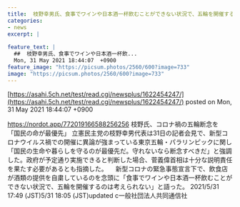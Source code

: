 ```yaml
---
title:  枝野幸男氏、食事でワインや日本酒一杯飲むことができない状況で、五輪を開催するのは考えられない  
categories:
- news
excerpt: |
  
feature_text: |
  ##  枝野幸男氏、食事でワインや日本酒一杯飲...
  Mon, 31 May 2021 18:44:07  +0900
feature_image: "https://picsum.photos/2560/600?image=733"
image: "https://picsum.photos/2560/600?image=733"
---
```


[https://asahi.5ch.net/test/read.cgi/newsplus/1622454247/](https://asahi.5ch.net/test/read.cgi/newsplus/1622454247/)
posted on Mon, 31 May 2021 18:44:07  +0900

<!--more-->

https://nordot.app/772019166588256256 枝野氏、コロナ禍の五輪断念を 「国民の命が最優先」 立憲民主党の枝野幸男代表は31日の記者会見で、新型コロナウイルス禍での開催に異論が強まっている東京五輪・パラリンピックに関し「国民の生命や暮らしを守るのが最優先だ。守れないなら断念すべきだ」と強調した。政府が予定通り実施できると判断した場合、菅義偉首相は十分な説明責任を果たす必要があるとも指摘した。 　新型コロナの緊急事態宣言下で、飲食店が酒類の提供を自粛しているのを念頭に「食事でワインや日本酒一杯飲むことができない状況で、五輪を開催するのは考えられない」と語った。 2021/5/31 17:49 (JST)5/31 18:05 (JST)updated c一般社団法人共同通信社
